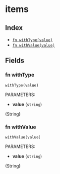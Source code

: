 # items



## Index

* [`fn withType(value)`](#fn-withtype)
* [`fn withValue(value)`](#fn-withvalue)

## Fields

### fn withType

```jsonnet
withType(value)
```

PARAMETERS:

* **value** (`string`)

(String)
### fn withValue

```jsonnet
withValue(value)
```

PARAMETERS:

* **value** (`string`)

(String)